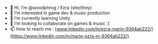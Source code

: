 - 👋 Hi, I’m @woodphrog / Ezra (she/they)
- 👀 I’m interested in game dev & music production
- 🌱 I’m currently learning Unity
- 💞️ I’m looking to collaborate on games & music :]
- 📫 How to reach me : [www.linkedin.com/in/ezra-marin-9364ab222/](https://www.linkedin.com/in/marie-ezra-m-9364ab222/)

<!---
woodphrog/woodphrog is a ✨ special ✨ repository because its `README.md` (this file) appears on your GitHub profile.
You can click the Preview link to take a look at your changes.
--->
